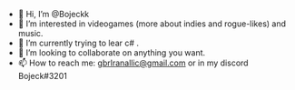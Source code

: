 - 👋 Hi, I’m @Bojeckk
- 👀 I’m interested in videogames (more about indies and rogue-likes) and music.
- 🌱 I’m currently trying to lear c# .
- 💞️ I’m looking to collaborate on anything you want.
- 📫 How to reach me: gbrlranallic@gmail.com or in my discord Bojeck#3201

<!---
Bojeckk/Bojeckk is a ✨ special ✨ repository because its `README.md` (this file) appears on your GitHub profile.
You can click the Preview link to take a look at your changes.
--->
